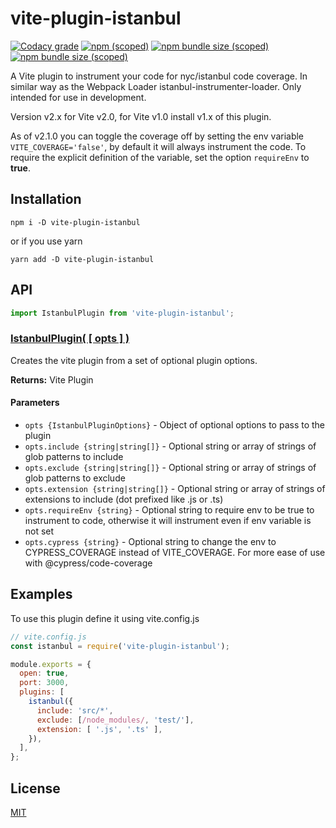 vite-plugin-istanbul
==========================

[![Codacy grade](https://img.shields.io/codacy/grade/a0c628b128c044269faefc1da74382f7?style=for-the-badge&logo=codacy)](https://app.codacy.com/manual/iFaxity/vite-plugin-istanbul/dashboard)
[![npm (scoped)](https://img.shields.io/npm/v/vite-plugin-istanbul?style=for-the-badge&logo=npm)](https://npmjs.org/package/vite-plugin-istanbul)
[![npm bundle size (scoped)](https://img.shields.io/bundlephobia/min/vite-plugin-istanbul?label=Bundle%20size&style=for-the-badge)](https://npmjs.org/package/vite-plugin-istanbul)
[![npm bundle size (scoped)](https://img.shields.io/bundlephobia/minzip/vite-plugin-istanbul?label=Bundle%20size%20%28gzip%29&style=for-the-badge)](https://npmjs.org/package/vite-plugin-istanbul)

A Vite plugin to instrument your code for nyc/istanbul code coverage. In similar way as the Webpack Loader istanbul-instrumenter-loader. Only intended for use in development.

Version v2.x for Vite v2.0, for Vite v1.0 install v1.x of this plugin.

As of v2.1.0 you can toggle the coverage off by setting the env variable `VITE_COVERAGE='false'`, by default it will always instrument the code. To require the explicit definition of the variable, set the option `requireEnv` to **true**.

Installation
--------------------------
`npm i -D vite-plugin-istanbul`

or if you use yarn

`yarn add -D vite-plugin-istanbul`

API
--------------------------

```js
import IstanbulPlugin from 'vite-plugin-istanbul';
```

### [IstanbulPlugin( [ opts ] )](#istanbul-plugin)

Creates the vite plugin from a set of optional plugin options.

**Returns:** Vite Plugin

#### Parameters
* `opts {IstanbulPluginOptions}` - Object of optional options to pass to the plugin
* `opts.include {string|string[]}` - Optional string or array of strings of glob patterns to include
* `opts.exclude {string|string[]}` - Optional string or array of strings of glob patterns to exclude
* `opts.extension {string|string[]}` - Optional string or array of strings of extensions to include (dot prefixed like .js or .ts)
* `opts.requireEnv {string}` - Optional string to require env to be true to instrument to code, otherwise it will instrument even if env variable is not set
* `opts.cypress {string}` - Optional string to change the env to CYPRESS_COVERAGE instead of VITE_COVERAGE. For more ease of use with @cypress/code-coverage

Examples
--------------------------

To use this plugin define it using vite.config.js

```js
// vite.config.js
const istanbul = require('vite-plugin-istanbul');

module.exports = {
  open: true,
  port: 3000,
  plugins: [
    istanbul({
      include: 'src/*',
      exclude: [/node_modules/, 'test/'],
      extension: [ '.js', '.ts' ],
    }),
  ],
};
```

License
--------------------------

[MIT](./LICENSE)
